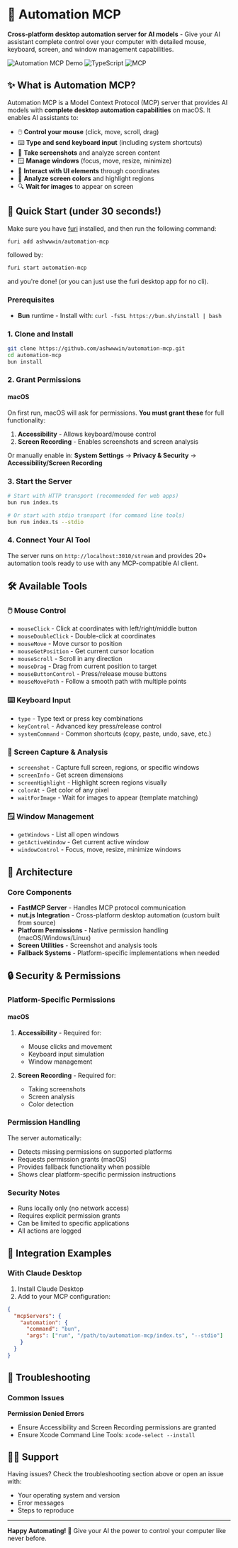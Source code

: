 # 🚀 Automation MCP

**Cross-platform desktop automation server for AI models** - Give your AI assistant complete control over your computer with detailed mouse, keyboard, screen, and window management capabilities.

![Automation MCP Demo](https://img.shields.io/badge/Cross--Platform-Compatible-blue) ![TypeScript](https://img.shields.io/badge/TypeScript-Ready-blue) ![MCP](https://img.shields.io/badge/MCP-Protocol-green)

## ✨ What is Automation MCP?

Automation MCP is a Model Context Protocol (MCP) server that provides AI models with **complete desktop automation capabilities** on macOS. It enables AI assistants to:

- 🖱️ **Control your mouse** (click, move, scroll, drag)
- ⌨️ **Type and send keyboard input** (including system shortcuts)
- 📸 **Take screenshots** and analyze screen content
- 🪟 **Manage windows** (focus, move, resize, minimize)
- 🎯 **Interact with UI elements** through coordinates
- 🎨 **Analyze screen colors** and highlight regions
- 🔍 **Wait for images** to appear on screen

## 🚀 Quick Start (under 30 seconds!)

Make sure you have [furi](https://github.com/ashwwwin/furi) installed, and then run the following command:

```bash
furi add ashwwwin/automation-mcp
```

followed by:

```bash
furi start automation-mcp
```

and you're done! (or you can just use the furi desktop app for no cli).

### Prerequisites

- **Bun** runtime - Install with: `curl -fsSL https://bun.sh/install | bash`

### 1. Clone and Install

```bash
git clone https://github.com/ashwwwin/automation-mcp.git
cd automation-mcp
bun install
```

### 2. Grant Permissions

#### macOS

On first run, macOS will ask for permissions. **You must grant these** for full functionality:

1. **Accessibility** - Allows keyboard/mouse control
2. **Screen Recording** - Enables screenshots and screen analysis

Or manually enable in: **System Settings** → **Privacy & Security** → **Accessibility/Screen Recording**

### 3. Start the Server

```bash
# Start with HTTP transport (recommended for web apps)
bun run index.ts

# Or start with stdio transport (for command line tools)
bun run index.ts --stdio
```

### 4. Connect Your AI Tool

The server runs on `http://localhost:3010/stream` and provides 20+ automation tools ready to use with any MCP-compatible AI client.

## 🛠️ Available Tools

### 🖱️ Mouse Control

- `mouseClick` - Click at coordinates with left/right/middle button
- `mouseDoubleClick` - Double-click at coordinates
- `mouseMove` - Move cursor to position
- `mouseGetPosition` - Get current cursor location
- `mouseScroll` - Scroll in any direction
- `mouseDrag` - Drag from current position to target
- `mouseButtonControl` - Press/release mouse buttons
- `mouseMovePath` - Follow a smooth path with multiple points

### ⌨️ Keyboard Input

- `type` - Type text or press key combinations
- `keyControl` - Advanced key press/release control
- `systemCommand` - Common shortcuts (copy, paste, undo, save, etc.)

### 📸 Screen Capture & Analysis

- `screenshot` - Capture full screen, regions, or specific windows
- `screenInfo` - Get screen dimensions
- `screenHighlight` - Highlight screen regions visually
- `colorAt` - Get color of any pixel
- `waitForImage` - Wait for images to appear (template matching)

### 🪟 Window Management

- `getWindows` - List all open windows
- `getActiveWindow` - Get current active window
- `windowControl` - Focus, move, resize, minimize windows

## 🔧 Architecture

### Core Components

- **FastMCP Server** - Handles MCP protocol communication
- **nut.js Integration** - Cross-platform desktop automation (custom built from source)
- **Platform Permissions** - Native permission handling (macOS/Windows/Linux)
- **Screen Utilities** - Screenshot and analysis tools
- **Fallback Systems** - Platform-specific implementations when needed

## 🔒 Security & Permissions

### Platform-Specific Permissions

#### macOS

1. **Accessibility** - Required for:

   - Mouse clicks and movement
   - Keyboard input simulation
   - Window management

2. **Screen Recording** - Required for:
   - Taking screenshots
   - Screen analysis
   - Color detection

### Permission Handling

The server automatically:

- Detects missing permissions on supported platforms
- Requests permission grants (macOS)
- Provides fallback functionality when possible
- Shows clear platform-specific permission instructions

### Security Notes

- Runs locally only (no network access)
- Requires explicit permission grants
- Can be limited to specific applications
- All actions are logged

## 🚀 Integration Examples

### With Claude Desktop

1. Install Claude Desktop
2. Add to your MCP configuration:

```json
{
  "mcpServers": {
    "automation": {
      "command": "bun",
      "args": ["run", "/path/to/automation-mcp/index.ts", "--stdio"]
    }
  }
}
```

## 🐛 Troubleshooting

### Common Issues

**Permission Denied Errors**

- Ensure Accessibility and Screen Recording permissions are granted
- Ensure Xcode Command Line Tools: `xcode-select --install`

## 🙋‍♂️ Support

Having issues? Check the troubleshooting section above or open an issue with:

- Your operating system and version
- Error messages
- Steps to reproduce

---

**Happy Automating! 🎉** Give your AI the power to control your computer like never before.
